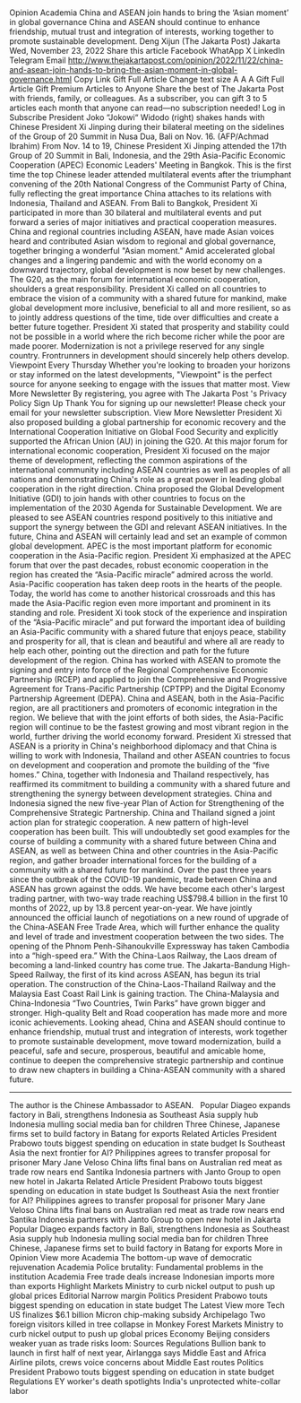 # 

Opinion
Academia
China and ASEAN join hands to bring the ‘Asian moment’ in global governance
China and ASEAN should continue to enhance friendship, mutual trust and integration of interests, working together to promote sustainable development.
Deng Xijun
(The Jakarta Post)
Jakarta
Wed, November 23, 2022
Share this article
Facebook
WhatApp
X
LinkedIn
Telegram
Email
http://www.thejakartapost.com/opinion/2022/11/22/china-and-asean-join-hands-to-bring-the-asian-moment-in-global-governance.html
Copy Link
Gift Full Article
Change text size
A
A
A
Gift Full Article
Gift Premium Articles
to Anyone
Share the best of The Jakarta Post with friends, family, or colleagues. As a subscriber, you can gift 3 to 5 articles each month that anyone can read—no subscription needed!
Log in
Subscribe
President Joko “Jokowi“ Widodo (right) shakes hands with Chinese President Xi Jinping during their bilateral meeting on the sidelines of the Group of 20 Summit in Nusa Dua, Bali on Nov. 16.
(AFP/Achmad Ibrahim)
From Nov. 14 to 19, Chinese President Xi Jinping attended the 17th Group of 20 Summit in Bali, Indonesia, and the 29th Asia-Pacific Economic Cooperation (APEC) Economic Leaders' Meeting in Bangkok.
This is the first time the top Chinese leader attended multilateral events after the triumphant convening of the 20th National Congress of the Communist Party of China, fully reflecting the great importance China attaches to its relations with Indonesia, Thailand and ASEAN.
From Bali to Bangkok, President Xi participated in more than 30 bilateral and multilateral events and put forward a series of major initiatives and practical cooperation measures. China and regional countries including ASEAN, have made Asian voices heard and contributed Asian wisdom to regional and global governance, together bringing a wonderful "Asian moment."
Amid accelerated global changes and a lingering pandemic and with the world economy on a downward trajectory, global development is now beset by new challenges.
The G20, as the main forum for international economic cooperation, shoulders a great responsibility. President Xi called on all countries to embrace the vision of a community with a shared future for mankind, make global development more inclusive, beneficial to all and more resilient, so as to jointly address questions of the time, tide over difficulties and create a better future together.
President Xi stated that prosperity and stability could not be possible in a world where the rich become richer while the poor are made poorer. Modernization is not a privilege reserved for any single country. Frontrunners in development should sincerely help others develop.
Viewpoint
Every Thursday
Whether you're looking to broaden your horizons or stay informed on the latest developments, "Viewpoint" is the perfect source for anyone seeking to engage with the issues that matter most.
View More Newsletter
By registering, you agree with
The Jakarta Post
's
Privacy Policy
Sign Up
Thank You
for signing up our newsletter!
Please check your email for your newsletter subscription.
View More Newsletter
President Xi also proposed building a global partnership for economic recovery and the International Cooperation Initiative on Global Food Security and explicitly supported the African Union (AU) in joining the G20.
At this major forum for international economic cooperation, President Xi focused on the major theme of development, reflecting the common aspirations of the international community including ASEAN countries as well as peoples of all nations and demonstrating China's role as a great power in leading global cooperation in the right direction.
China proposed the Global Development Initiative (GDI) to join hands with other countries to focus on the implementation of the 2030 Agenda for Sustainable Development. We are pleased to see ASEAN countries respond positively to this initiative and support the synergy between the GDI and relevant ASEAN initiatives. In the future, China and ASEAN will certainly lead and set an example of common global development.
APEC is the most important platform for economic cooperation in the Asia-Pacific region. President Xi emphasized at the APEC forum that over the past decades, robust economic cooperation in the region has created the “Asia-Pacific miracle” admired across the world. Asia-Pacific cooperation has taken deep roots in the hearts of the people.
Today, the world has come to another historical crossroads and this has made the Asia-Pacific region even more important and prominent in its standing and role.
President Xi took stock of the experience and inspiration of the “Asia-Pacific miracle” and put forward the important idea of building an Asia-Pacific community with a shared future that enjoys peace, stability and prosperity for all, that is clean and beautiful and where all are ready to help each other, pointing out the direction and path for the future development of the region.
China has worked with ASEAN to promote the signing and entry into force of the Regional Comprehensive Economic Partnership (RCEP) and applied to join the Comprehensive and Progressive Agreement for Trans-Pacific Partnership (CPTPP) and the Digital Economy Partnership Agreement (DEPA). China and ASEAN, both in the Asia-Pacific region, are all practitioners and promoters of economic integration in the region.
We believe that with the joint efforts of both sides, the Asia-Pacific region will continue to be the fastest growing and most vibrant region in the world, further driving the world economy forward.
President Xi stressed that ASEAN is a priority in China's neighborhood diplomacy and that China is willing to work with Indonesia, Thailand and other ASEAN countries to focus on development and cooperation and promote the building of the “five homes.” China, together with Indonesia and Thailand respectively, has reaffirmed its commitment to building a community with a shared future and strengthening the synergy between development strategies.
China and Indonesia signed the new five-year Plan of Action for Strengthening of the Comprehensive Strategic Partnership. China and Thailand signed a joint action plan for strategic cooperation. A new pattern of high-level cooperation has been built.
This will undoubtedly set good examples for the course of building a community with a shared future between China and ASEAN, as well as between China and other countries in the Asia-Pacific region, and gather broader international forces for the building of a community with a shared future for mankind.
Over the past three years since the outbreak of the COVID-19 pandemic, trade between China and ASEAN has grown against the odds. We have become each other's largest trading partner, with two-way trade reaching US$798.4 billion in the first 10 months of 2022, up by 13.8 percent year-on-year. We have jointly announced the official launch of negotiations on a new round of upgrade of the China-ASEAN Free Trade Area, which will further enhance the quality and level of trade and investment cooperation between the two sides.
The opening of the Phnom Penh-Sihanoukville Expressway has taken Cambodia into a “high-speed era.” With the China-Laos Railway, the Laos dream of becoming a land-linked country has come true.
The Jakarta-Bandung High-Speed Railway, the first of its kind across ASEAN, has begun its trial operation. The construction of the China-Laos-Thailand Railway and the Malaysia East Coast Rail Link is gaining traction. The China-Malaysia and China-Indonesia “Two Countries, Twin Parks” have grown bigger and stronger. High-quality Belt and Road cooperation has made more and more iconic achievements.
Looking ahead, China and ASEAN should continue to enhance friendship, mutual trust and integration of interests, work together to promote sustainable development, move toward modernization, build a peaceful, safe and secure, prosperous, beautiful and amicable home, continue to deepen the comprehensive strategic partnership and continue to draw new chapters in building a China-ASEAN community with a shared future.
***
The author is the Chinese Ambassador to ASEAN.
&nbsp;
Popular
Diageo expands factory in Bali, strengthens Indonesia as Southeast Asia supply hub
Indonesia mulling social media ban for children
Three Chinese, Japanese firms set to build factory in Batang for exports
Related Articles
President Prabowo touts biggest spending on education in state budget
Is Southeast Asia the next frontier for AI?
Philippines agrees to transfer proposal for prisoner Mary Jane Veloso
China lifts final bans on Australian red meat as trade row nears end
Santika Indonesia partners with Janto Group to open new hotel in Jakarta
Related Article
President Prabowo touts biggest spending on education in state budget
Is Southeast Asia the next frontier for AI?
Philippines agrees to transfer proposal for prisoner Mary Jane Veloso
China lifts final bans on Australian red meat as trade row nears end
Santika Indonesia partners with Janto Group to open new hotel in Jakarta
Popular
Diageo expands factory in Bali, strengthens Indonesia as Southeast Asia supply hub
Indonesia mulling social media ban for children
Three Chinese, Japanese firms set to build factory in Batang for exports
More in Opinion
View more
Academia
The bottom-up wave of democratic rejuvenation
Academia
Police brutality: Fundamental problems in the institution
Academia
Free trade deals increase Indonesian imports more than exports
Highlight
Markets
Ministry to curb nickel output to push up global prices
Editorial
Narrow margin
Politics
President Prabowo touts biggest spending on education in state budget
The Latest
View more
Tech
US finalizes $6.1 billion Micron chip-making subsidy
Archipelago
Two foreign visitors killed in tree collapse in Monkey Forest
Markets
Ministry to curb nickel output to push up global prices
Economy
Beijing considers weaker yuan as trade risks loom: Sources
Regulations
Bullion bank to launch in first half of next year, Airlangga says
Middle East and Africa
Airline pilots, crews voice concerns about Middle East routes
Politics
President Prabowo touts biggest spending on education in state budget
Regulations
EY worker's death spotlights India's unprotected white-collar labor